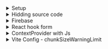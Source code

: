 <details>
<summary>Setup</summary>

```js
// npm install react-router-dom@6
// npm install react-icons --save
// Testing commit
```

Form

```js
// npm install react-hook-form
// npm i yup
// npm i @hookform/resolvers
```

</details>

<details>
<summary>Hidding source code</summary>

```js
// https://www.capscode.in/blog/how-to-hide-reactjs-code-from-browser
```

.env

```js
// add .env file at the root of the project white this line, before npm run build
// GENERATE_SOURCEMAP = false;
```

<!-- or  -->

package.json

```js
"build": "set \"GENERATE_SOURCEMAP=false\" && react-scripts build"
//The && DOES NOT work in the PowerShell but WORKS in cmd, so make sure in which CLI you are writing npm run build
```

</details>

<details>
<summary>Firebase</summary>

```js
// npm install firebase
```

</details>

<details>
<summary>React hook form</summary>

using test

```js
// name: string()
// .trim()
// .required("Saisissez votre nom")
// .test(
//     "contains-firstname-and-lastname",
//     ((value) => space.includes(value.trim())) &&
//         "Please enter your firstname and lastname",
//     (value) => value.length > 2
// ),
```

</details>

<details>
<summary>ContextProvider with Js</summary>

```js

```

</details>

<details>
<summary>Vite Config - chunkSizeWarningLimit</summary>

```js
import { defineConfig } from "vite";
import react from "@vitejs/plugin-react";

// https://vitejs.dev/config/
export default defineConfig({
    plugins: [react()],
    build: {
        chunkSizeWarningLimit: 1600,
    },
});
```

</details>
